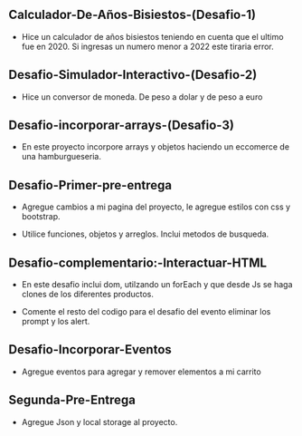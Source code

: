 ## Calculador-De-Años-Bisiestos-(Desafio-1)

- Hice un calculador de años bisiestos teniendo en cuenta que el ultimo fue en 2020. Si ingresas un numero menor a 2022 este tiraria error.

## Desafio-Simulador-Interactivo-(Desafio-2)

- Hice un conversor de moneda. De peso a dolar y de peso a euro

## Desafio-incorporar-arrays-(Desafio-3)

- En este proyecto incorpore arrays y objetos haciendo un eccomerce de una hamburgueseria.

## Desafio-Primer-pre-entrega

- Agregue cambios a mi pagina del proyecto, le agregue estilos con css y bootstrap.

- Utilice funciones, objetos y arreglos. Inclui metodos de busqueda.

## Desafio-complementario:-Interactuar-HTML

- En este desafio inclui dom, utilzando un forEach y que desde Js se haga clones de los diferentes productos.

- Comente el resto del codigo para el desafio del evento eliminar los prompt y los alert.

## Desafio-Incorporar-Eventos

- Agregue eventos para agregar y remover elementos a mi carrito

## Segunda-Pre-Entrega

- Agregue Json y local storage al proyecto.
